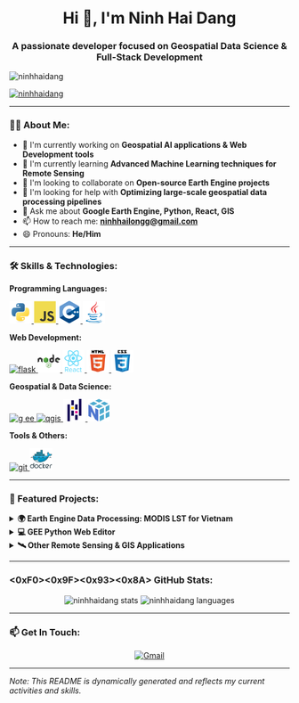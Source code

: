 <h1 align="center">Hi 👋, I'm Ninh Hai Dang</h1>
<h3 align="center">A passionate developer focused on Geospatial Data Science & Full-Stack Development</h3>

<p align="left"> <img src="https://komarev.com/ghpvc/?username=ninhhaidang&label=Profile%20views&color=0e75b6&style=flat" alt="ninhhaidang" /> </p>

<p align="left"> <a href="https://github.com/ryo-ma/github-profile-trophy"><img src="https://github-profile-trophy.vercel.app/?username=ninhhaidang" alt="ninhhaidang" /></a> </p>

---

### 👨‍💻 About Me:

- 🔭 I'm currently working on **Geospatial AI applications & Web Development tools**
- 🌱 I'm currently learning **Advanced Machine Learning techniques for Remote Sensing**
- 👯 I'm looking to collaborate on **Open-source Earth Engine projects**
- 🤔 I'm looking for help with **Optimizing large-scale geospatial data processing pipelines**
- 💬 Ask me about **Google Earth Engine, Python, React, GIS**
- 📫 How to reach me: **ninhhailongg@gmail.com**
- 😄 Pronouns: **He/Him**

---

### 🛠️ Skills & Technologies:

**Programming Languages:**
<p align="left">
  <a href="https://www.python.org" target="_blank" rel="noreferrer"> <img src="https://raw.githubusercontent.com/devicons/devicon/master/icons/python/python-original.svg" alt="python" width="40" height="40"/> </a>
  <a href="https://developer.mozilla.org/en-US/docs/Web/JavaScript" target="_blank" rel="noreferrer"> <img src="https://raw.githubusercontent.com/devicons/devicon/master/icons/javascript/javascript-original.svg" alt="javascript" width="40" height="40"/> </a>
  <a href="https://www.cplusplus.com/" target="_blank" rel="noreferrer"> <img src="https://raw.githubusercontent.com/devicons/devicon/master/icons/cplusplus/cplusplus-original.svg" alt="cplusplus" width="40" height="40"/> </a>
  <a href="https://www.java.com" target="_blank" rel="noreferrer"> <img src="https://raw.githubusercontent.com/devicons/devicon/master/icons/java/java-original.svg" alt="java" width="40" height="40"/> </a>
</p>

**Web Development:**
<p align="left">
  <a href="https://flask.palletsprojects.com/" target="_blank" rel="noreferrer"> <img src="https://www.vectorlogo.zone/logos/pocoo_flask/pocoo_flask-icon.svg" alt="flask" width="40" height="40"/> </a>
  <a href="https://nodejs.org" target="_blank" rel="noreferrer"> <img src="https://raw.githubusercontent.com/devicons/devicon/master/icons/nodejs/nodejs-original-wordmark.svg" alt="nodejs" width="40" height="40"/> </a>
  <a href="https://reactjs.org/" target="_blank" rel="noreferrer"> <img src="https://raw.githubusercontent.com/devicons/devicon/master/icons/react/react-original-wordmark.svg" alt="react" width="40" height="40"/> </a>
  <a href="https://developer.mozilla.org/en-US/docs/Web/Guide/HTML/HTML5" target="_blank" rel="noreferrer"> <img src="https://raw.githubusercontent.com/devicons/devicon/master/icons/html5/html5-original-wordmark.svg" alt="html5" width="40" height="40"/> </a>
  <a href="https://developer.mozilla.org/en-US/docs/Web/CSS" target="_blank" rel="noreferrer"> <img src="https://raw.githubusercontent.com/devicons/devicon/master/icons/css3/css3-original-wordmark.svg" alt="css3" width="40" height="40"/> </a>
</p>

**Geospatial & Data Science:**
<p align="left">
  <a href="https://earthengine.google.com/" target="_blank" rel="noreferrer"> <img src="https://upload.wikimedia.org/wikipedia/commons/thumb/e/e7/Google_Earth_Engine_logo.svg/1024px-Google_Earth_Engine_logo.svg.png" alt="g ee" width="40" height="40"/> </a>
  <a href="https://www.qgis.org/en/site/" target="_blank" rel="noreferrer"> <img src="https://upload.wikimedia.org/wikipedia/commons/thumb/9/91/QGIS_logo_new.svg/1200px-QGIS_logo_new.svg.png" alt="qgis" width="40" height="40"/> </a>
  <a href="https://pandas.pydata.org/" target="_blank" rel="noreferrer"> <img src="https://raw.githubusercontent.com/devicons/devicon/2ae2a900d2f041pb181b48a25c8dfda2a31ae879/icons/pandas/pandas-original.svg" alt="pandas" width="40" height="40"/> </a>
  <a href="https://numpy.org/" target="_blank" rel="noreferrer"> <img src="https://raw.githubusercontent.com/devicons/devicon/master/icons/numpy/numpy-original.svg" alt="numpy" width="40" height="40"/> </a>
</p>

**Tools & Others:**
<p align="left">
  <a href="https://git-scm.com/" target="_blank" rel="noreferrer"> <img src="https://www.vectorlogo.zone/logos/git-scm/git-scm-icon.svg" alt="git" width="40" height="40"/> </a>
  <a href="https://www.docker.com/" target="_blank" rel="noreferrer"> <img src="https://raw.githubusercontent.com/devicons/devicon/master/icons/docker/docker-original-wordmark.svg" alt="docker" width="40" height="40"/> </a>
</p>

---

### 🚀 Featured Projects:

<details>
<summary><strong>🌍 Earth Engine Data Processing: MODIS LST for Vietnam</strong></summary>

![Earth Engine](https://miro.medium.com/max/1200/1*3chgl-HGjxDlbGK27_GwqA.png)

A robust pipeline for processing MODIS Land Surface Temperature (LST) data over Vietnam using the Google Earth Engine platform. Implements advanced techniques for data cleaning, gap-filling, and analysis.

**Key Features:**
*   Automated quality assurance using MODIS quality flags.
*   Spatial and temporal smoothing for gap-free LST products.
*   Efficient task management and monitoring for large-scale exports.
*   Kelvin to Celsius conversion and anomaly calculation.

**Technologies:**
[![Python](https://img.shields.io/badge/Python-3776AB?style=for-the-badge&logo=python&logoColor=white)](https://www.python.org)
[![Google Earth Engine](https://img.shields.io/badge/Google%20Earth%20Engine-4285F4?style=for-the-badge&logo=google-earth&logoColor=white)](https://earthengine.google.com/)
[![Remote Sensing](https://img.shields.io/badge/Remote%20Sensing-00796B?style=for-the-badge&logo=satellite&logoColor=white)]()

[🔗 View Project Code (Placeholder Link - Update)](./EarthEngine)

</details>

<details>
<summary><strong>💻 GEE Python Web Editor</strong></summary>

![GEE Editor](https://i.imgur.com/example.png)

A full-stack web application enabling users to write and execute Python Earth Engine scripts directly in the browser, visualizing results interactively on a map, mimicking the GEE JavaScript Code Editor experience.

**Key Features:**
*   Monaco-based code editor with Python syntax highlighting.
*   Interactive map display using Folium/ipyleaflet integrated with GEE.
*   Real-time console output for script execution status and logs.
*   Built-in code examples for common GEE tasks.

**Technologies:**
[![Python](https://img.shields.io/badge/Python-3776AB?style=for-the-badge&logo=python&logoColor=white)](https://www.python.org)
[![Flask](https://img.shields.io/badge/Flask-000000?style=for-the-badge&logo=flask&logoColor=white)](https://flask.palletsprojects.com/)
[![React](https://img.shields.io/badge/React-61DAFB?style=for-the-badge&logo=react&logoColor=black)](https://reactjs.org/)
[![Node.js](https://img.shields.io/badge/Node.js-339933?style=for-the-badge&logo=nodedotjs&logoColor=white)](https://nodejs.org/)
[![Google Earth Engine](https://img.shields.io/badge/Google%20Earth%20Engine-4285F4?style=for-the-badge&logo=google-earth&logoColor=white)](https://earthengine.google.com/)

[🔗 View Project Code (Placeholder Link - Update)](./GEE-Python-Web-Editor)

</details>

<details>
<summary><strong>🛰️ Other Remote Sensing & GIS Applications</strong></summary>

A collection of scripts and analyses leveraging remote sensing data and GIS techniques for environmental applications.

*   **Forest Fire Analysis:** Utilizing MODIS and Landsat data for near real-time fire detection and burnt area mapping.
*   **Biomass Estimation:** Exploring methods to estimate vegetation biomass using Sentinel-2 imagery and GEE.
*   **MODIS Data Gap Filling:** Implementing interpolation algorithms to create continuous time-series datasets.

**Technologies:**
[![Python](https://img.shields.io/badge/Python-3776AB?style=for-the-badge&logo=python&logoColor=white)](https://www.python.org)
[![JavaScript](https://img.shields.io/badge/JavaScript-F7DF1E?style=for-the-badge&logo=javascript&logoColor=black)](https://developer.mozilla.org/en-US/docs/Web/JavaScript)
[![Google Earth Engine](https://img.shields.io/badge/Google%20Earth%20Engine-4285F4?style=for-the-badge&logo=google-earth&logoColor=white)](https://earthengine.google.com/)
[![Remote Sensing](https://img.shields.io/badge/Remote%20Sensing-00796B?style=for-the-badge&logo=satellite&logoColor=white)]()

</details>

---

### <0xF0><0x9F><0x93><0x8A> GitHub Stats:

<p align="center">
  <img align="center" src="https://github-readme-stats.vercel.app/api?username=ninhhaidang&show_icons=true&locale=en&theme=tokyonight" alt="ninhhaidang stats" />
  <img align="center" src="https://github-readme-stats.vercel.app/api/top-langs?username=ninhhaidang&locale=en&layout=compact&theme=tokyonight" alt="ninhhaidang languages" />
</p>

---

### 📫 Get In Touch:

<p align="center">
<a href="mailto:ninhhailongg@gmail.com" target="_blank"><img src="https://img.shields.io/badge/Gmail-D14836?style=for-the-badge&logo=gmail&logoColor=white" alt="Gmail"/></a>
<!-- Add other social links here, e.g., LinkedIn -->
<!-- <a href="https://linkedin.com/in/your_linkedin" target="_blank"><img src="https://img.shields.io/badge/LinkedIn-0077B5?style=for-the-badge&logo=linkedin&logoColor=white" alt="LinkedIn"/></a> -->
</p>

---
*Note: This README is dynamically generated and reflects my current activities and skills.*
